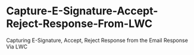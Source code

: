 # Capture-E-Signature-Accept-Reject-Response-From-LWC
Capturing E-Signature, Accept, Reject Response from the Email Response Via LWC
